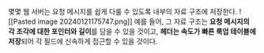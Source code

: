 몇몇 웹 서버는 요청 메시지를 쉽게 다룰 수 있도록 내부의 자료 구조에 저장한다.
![[Pasted image 20240121175747.png]]
예를 들어, 그 자료 구조는 **요청 메시지의 각 조각에 대한 포인터와 길이**를 담을 수 있을 것이고, **헤더는 속도가 빠른 룩업 테이블에 저장**되어 각 필드에 신속하게 접근할 수 있을 것이다.